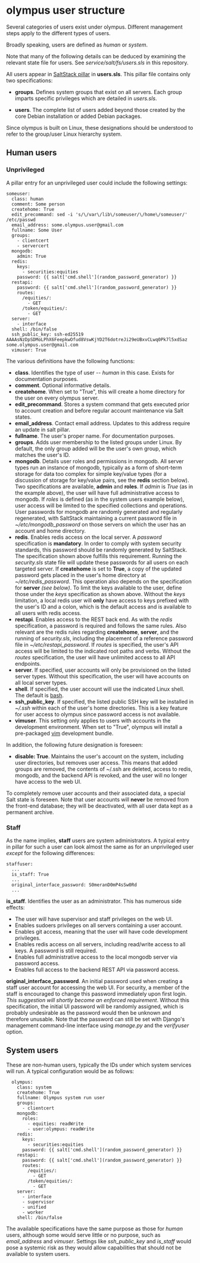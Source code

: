 # olympus user structure

Several categories of users exist under olympus. Different management steps
apply to the different types of users.

Broadly speaking, users are defined as *human* or *system*.

Note that many of the following details can be deduced by examining the
relevant state file for users. See *service/salt/fs/users.sls* in this
repository.

All users appear in [SaltStack pillar](https://docs.saltproject.io/en/latest/topics/tutorials/pillar.html)
in **users.sls**. This pillar file contains only two specifications:

* **groups**. Defines system groups that exist on all servers. Each group
imparts specific privileges which are detailed in *users.sls*.

* **users**. The complete list of users added beyond those created by
the core Debian installation or added Debian packages.

Since olympus is built on Linux, these designations should be understood to
refer to the group/user Linux hierarchy system. 

## Human users

### Unprivileged

A pillar entry for an unprivileged user could include the following settings:

```
someuser:
  class: human
  comment: Some person
  createhome: True
  edit_precommand: sed -i 's/\/var\/lib\/someuser/\/home\/someuser/' /etc/passwd
  email_address: some.olympus.user@gmail.com
  fullname: Some User
  groups:
    - clientcert
    - servercert
  mongodb:
    admin: True
  redis:
    keys:
      - securities:equities
    password: {{ salt['cmd.shell'](random_password_generator) }}
  restapi:
    password: {{ salt['cmd.shell'](random_password_generator) }}
    routes:
      /equities/:
        - GET
      /token/equities/:
        - GET
  server:
    - interface
  shell: /bin/false
  ssh_public_key: ssh-ed25519 AAAAsNzDpSDMoLPhX6FeepkwOfud8VswKjYD2T6dotreJi29eUBxvCLwq0Pk7l5xdSaz some.olympus.user@gmail.com
  vimuser: True
```

The various definitions have the following functions:

* **class**. Identifies the type of user -- *human* in this case. Exists for
documentation purposes.
* **comment**. Optional informative details.
* **createhome**. When set to "True", this will create a home directory for the
user on every olympus server.
* **edit_precommand**. Stores a system command that gets executed prior to
account creation and before regular account maintenance via Salt states.
* **email_address**. Contact email address. Updates to this address require
an update in salt pillar.
* **fullname**. The user's proper name. For documentation purposes.
* **groups**. Adds user membership to the listed groups under Linux. By
default, the only group added will be the user's own group, which matches the
user's ID.
* **mongodb**. Details user roles and permissions in mongodb. All server types
run an instance of mongodb, typically as a form of short-term storage for
data too complex for simple key/value types (for a discussion of storage for
key/value pairs, see the **redis** section below). Two specifications are
available, **admin** and **roles**.  If *admin* is *True* (as in the example
above), the user will have full administrative access to mongodb. If *roles* is
defined (as in the system users example below), user access will be limited to
the specified collections and operations. User passwords for mongodb are
randomly generated and regularly regenerated, with SaltStack maintaining a
current password file in *~/etc/mongodb_password* on those servers on which the
user has an account and home directory.
* **redis**. Enables redis access on the local server. A *password*
specification is **mandatory**. In order to comply with system security
standards, this password should be randomly generated by SaltStack. The
specification shown above fulfills this requirement. Running the
*security.sls* state file will update these passwords for all users on each
targeted server. If **createhome** is set to **True**, a copy of the
updated password gets placed in the user's home directory at 
*~/etc/redis_password*. This operation also depends on the specification for
**server** *(see below)*. To limit the keys available to the user, define
those under the *keys* specification as shown above. Without the *keys*
limitation, a local redis user will **only** have access to keys prefixed with
the user's ID and a colon, which is the default access and is available to all
users with redis access.
* **restapi**. Enables access to the REST back end. As with the *redis* 
specification, a password is required and follows the same rules. Also
relevant are the redis rules regarding **createhome**, **server**, and the
running of *security.sls*, including the placement of a reference password file
in *~/etc/restapi_password*. If *routes* is specified, the user's API access
will be limited to the indicated root paths and verbs. Without the *routes*
specification, the user will have unlimited access to all API endpoints.
* **server**. If specified, user accounts will only be provisioned on the
listed server types. Without this specification, the user will have accounts
on all local server types.
* **shell**. If specified, the user account will use the indicated Linux
shell. The default is [bash](https://www.gnu.org/software/bash/).
* **ssh_public_key**. If specified, the listed public SSH key will be
installed in *~/.ssh* within each of the user's home directories. This is a
key feature for user access to olympus since password access is not available.
* **vimuser**. This setting only applies to users with accounts in the
development environment. When set to "True", olympus will install a
pre-packaged [vim](https://www.vim.org/) development bundle.

In addition, the following future designation is foreseen:

* **disable: True**. Maintains the user's account on the system, including user
directories, but removes user access. This means that added groups are 
removed, the contents of ~/.ssh are deleted, access to redis, mongodb, and the
backend API is revoked, and the user will no longer have access to the web UI.

To completely remove user accounts and their associated data, a special Salt
state is foreseen. Note that user accounts will **never** be removed from the
front-end database; they will be deactivated, with all user data kept as a
permanent archive.

### Staff

As the name implies, **staff** users are system administrators. A typical entry
in pillar for such a user can look almost the same as for an unprivileged user
*except* for the following differences:

```
staffuser:
  ...
  is_staff: True
  ...
  original_interface_password: S0meranD0mP4sSw0Rd
  ...
```

**is_staff**. Identifies the user as an administrator. This has numerous
side effects:

* The user will have supervisor and staff privileges on the web UI.
* Enables sudoers privileges on all servers containing a user account.
* Enables git access, meaning that the user will have code development
privileges.
* Enables redis access on all servers, including read/write access to all
keys. A password is still required.
* Enables full administrative access to the local mongodb server via
password access.
* Enables full access to the backend REST API via password access.

**original_interface_password**. An initial password used when creating a staff
user account for accessing the web UI. For security, a member of the staff is
encouraged to change this password immediately upon first login. *This 
suggestion will shortly become an enforced requirement*. Without this
specification, the initial UI password will be randomly assigned, which is
probably undesirable as the password would then be unknown and therefore
unusable. Note that the password can still be set with Django's management
command-line interface using *manage.py* and the *verifyuser* option.

## System users

These are non-human users, typically the IDs under which system services
will run. A typical configuration would be as follows:

```
  olympus:
    class: system
    createhome: True
    fullname: Olympus system run user
    groups:
      - clientcert
    mongodb:
      roles:
        - equities: readWrite
        - user:olympus: readWrite
    redis:
      keys:
        - securities:equities
      password: {{ salt['cmd.shell'](random_password_generator) }}
    restapi:
      password: {{ salt['cmd.shell'](random_password_generator) }}
      routes:
        /equities/:
          - GET
        /token/equities/:
          - GET
    server:
      - interface
      - supervisor
      - unified
      - worker
    shell: /bin/false
```

The available specifications have the same purpose as those for *human* users,
although some would serve little or no purpose, such as *email_address* and
*vimuser*. Settings like *ssh_public_key* and *is_staff* would pose a
systemic risk as they would allow capabilities that should not be available to
system users.

